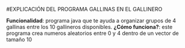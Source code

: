 #EXPLICACIÓN DEL PROGRAMA GALLINAS EN EL GALLINERO

**Funcionalidad**: programa java que te ayuda a organizar grupos de 4 gallinas entre los 10 gallineros disponibles.
**¿Cómo funciona?**: este programa crea numeros aleatorios entre 0 y 4 dentro de un vector de tamaño 10
